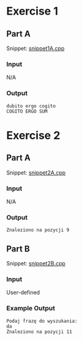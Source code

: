 # Exercise 1
## Part A
Snippet: [snippet1A.cpp](https://www.github.com/ArtainR/SchoolProjects/blob/main/cpp/25-01-2021/snippet1A.cpp)

### Input
N/A

### Output
```
dubito ergo cogito
COGITO ERGO SUM
```

# Exercise 2
## Part A
Snippet: [snippet2A.cpp](https://www.github.com/ArtainR/SchoolProjects/blob/main/cpp/25-01-2021/snippet2A.cpp)

### Input
N/A

### Output
```
Znaleziono na pozycji 9
```

## Part B
Snippet: [snippet2B.cpp](https://www.github.com/ArtainR/SchoolProjects/blob/main/cpp/25-01-2021/snippet2B.cpp)

### Input
User-defined

### Example Output
```
Podaj frazę do wyszukania:
da
Znaleziono na pozycji 11
```
